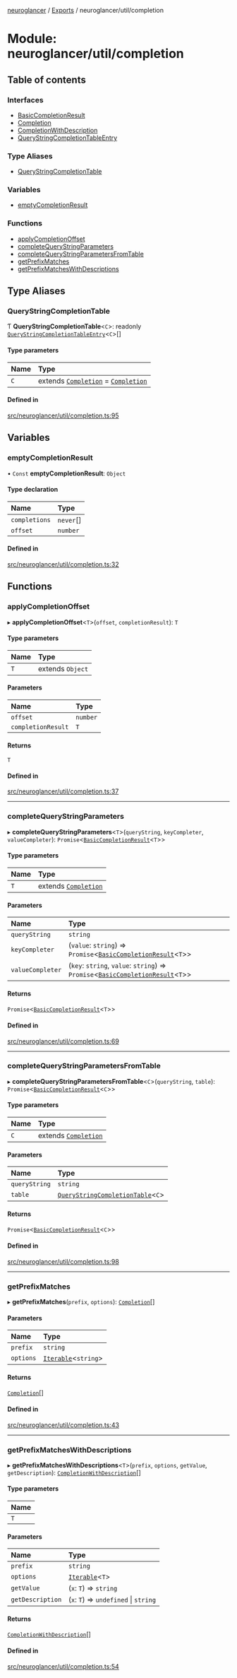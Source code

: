 [neuroglancer](../README.md) / [Exports](../modules.md) / neuroglancer/util/completion

# Module: neuroglancer/util/completion

## Table of contents

### Interfaces

- [BasicCompletionResult](../interfaces/neuroglancer_util_completion.BasicCompletionResult.md)
- [Completion](../interfaces/neuroglancer_util_completion.Completion.md)
- [CompletionWithDescription](../interfaces/neuroglancer_util_completion.CompletionWithDescription.md)
- [QueryStringCompletionTableEntry](../interfaces/neuroglancer_util_completion.QueryStringCompletionTableEntry.md)

### Type Aliases

- [QueryStringCompletionTable](neuroglancer_util_completion.md#querystringcompletiontable)

### Variables

- [emptyCompletionResult](neuroglancer_util_completion.md#emptycompletionresult)

### Functions

- [applyCompletionOffset](neuroglancer_util_completion.md#applycompletionoffset)
- [completeQueryStringParameters](neuroglancer_util_completion.md#completequerystringparameters)
- [completeQueryStringParametersFromTable](neuroglancer_util_completion.md#completequerystringparametersfromtable)
- [getPrefixMatches](neuroglancer_util_completion.md#getprefixmatches)
- [getPrefixMatchesWithDescriptions](neuroglancer_util_completion.md#getprefixmatcheswithdescriptions)

## Type Aliases

### QueryStringCompletionTable

Ƭ **QueryStringCompletionTable**<`C`\>: readonly [`QueryStringCompletionTableEntry`](../interfaces/neuroglancer_util_completion.QueryStringCompletionTableEntry.md)<`C`\>[]

#### Type parameters

| Name | Type |
| :------ | :------ |
| `C` | extends [`Completion`](../interfaces/neuroglancer_util_completion.Completion.md) = [`Completion`](../interfaces/neuroglancer_util_completion.Completion.md) |

#### Defined in

[src/neuroglancer/util/completion.ts:95](https://github.com/ActiveBrainAtlas2/neuroglancer/blob/034b457d/src/neuroglancer/util/completion.ts#L95)

## Variables

### emptyCompletionResult

• `Const` **emptyCompletionResult**: `Object`

#### Type declaration

| Name | Type |
| :------ | :------ |
| `completions` | `never`[] |
| `offset` | `number` |

#### Defined in

[src/neuroglancer/util/completion.ts:32](https://github.com/ActiveBrainAtlas2/neuroglancer/blob/034b457d/src/neuroglancer/util/completion.ts#L32)

## Functions

### applyCompletionOffset

▸ **applyCompletionOffset**<`T`\>(`offset`, `completionResult`): `T`

#### Type parameters

| Name | Type |
| :------ | :------ |
| `T` | extends `Object` |

#### Parameters

| Name | Type |
| :------ | :------ |
| `offset` | `number` |
| `completionResult` | `T` |

#### Returns

`T`

#### Defined in

[src/neuroglancer/util/completion.ts:37](https://github.com/ActiveBrainAtlas2/neuroglancer/blob/034b457d/src/neuroglancer/util/completion.ts#L37)

___

### completeQueryStringParameters

▸ **completeQueryStringParameters**<`T`\>(`queryString`, `keyCompleter`, `valueCompleter`): `Promise`<[`BasicCompletionResult`](../interfaces/neuroglancer_util_completion.BasicCompletionResult.md)<`T`\>\>

#### Type parameters

| Name | Type |
| :------ | :------ |
| `T` | extends [`Completion`](../interfaces/neuroglancer_util_completion.Completion.md) |

#### Parameters

| Name | Type |
| :------ | :------ |
| `queryString` | `string` |
| `keyCompleter` | (`value`: `string`) => `Promise`<[`BasicCompletionResult`](../interfaces/neuroglancer_util_completion.BasicCompletionResult.md)<`T`\>\> |
| `valueCompleter` | (`key`: `string`, `value`: `string`) => `Promise`<[`BasicCompletionResult`](../interfaces/neuroglancer_util_completion.BasicCompletionResult.md)<`T`\>\> |

#### Returns

`Promise`<[`BasicCompletionResult`](../interfaces/neuroglancer_util_completion.BasicCompletionResult.md)<`T`\>\>

#### Defined in

[src/neuroglancer/util/completion.ts:69](https://github.com/ActiveBrainAtlas2/neuroglancer/blob/034b457d/src/neuroglancer/util/completion.ts#L69)

___

### completeQueryStringParametersFromTable

▸ **completeQueryStringParametersFromTable**<`C`\>(`queryString`, `table`): `Promise`<[`BasicCompletionResult`](../interfaces/neuroglancer_util_completion.BasicCompletionResult.md)<`C`\>\>

#### Type parameters

| Name | Type |
| :------ | :------ |
| `C` | extends [`Completion`](../interfaces/neuroglancer_util_completion.Completion.md) |

#### Parameters

| Name | Type |
| :------ | :------ |
| `queryString` | `string` |
| `table` | [`QueryStringCompletionTable`](neuroglancer_util_completion.md#querystringcompletiontable)<`C`\> |

#### Returns

`Promise`<[`BasicCompletionResult`](../interfaces/neuroglancer_util_completion.BasicCompletionResult.md)<`C`\>\>

#### Defined in

[src/neuroglancer/util/completion.ts:98](https://github.com/ActiveBrainAtlas2/neuroglancer/blob/034b457d/src/neuroglancer/util/completion.ts#L98)

___

### getPrefixMatches

▸ **getPrefixMatches**(`prefix`, `options`): [`Completion`](../interfaces/neuroglancer_util_completion.Completion.md)[]

#### Parameters

| Name | Type |
| :------ | :------ |
| `prefix` | `string` |
| `options` | [`Iterable`](../interfaces/main_module._internal_.Iterable.md)<`string`\> |

#### Returns

[`Completion`](../interfaces/neuroglancer_util_completion.Completion.md)[]

#### Defined in

[src/neuroglancer/util/completion.ts:43](https://github.com/ActiveBrainAtlas2/neuroglancer/blob/034b457d/src/neuroglancer/util/completion.ts#L43)

___

### getPrefixMatchesWithDescriptions

▸ **getPrefixMatchesWithDescriptions**<`T`\>(`prefix`, `options`, `getValue`, `getDescription`): [`CompletionWithDescription`](../interfaces/neuroglancer_util_completion.CompletionWithDescription.md)[]

#### Type parameters

| Name |
| :------ |
| `T` |

#### Parameters

| Name | Type |
| :------ | :------ |
| `prefix` | `string` |
| `options` | [`Iterable`](../interfaces/main_module._internal_.Iterable.md)<`T`\> |
| `getValue` | (`x`: `T`) => `string` |
| `getDescription` | (`x`: `T`) => `undefined` \| `string` |

#### Returns

[`CompletionWithDescription`](../interfaces/neuroglancer_util_completion.CompletionWithDescription.md)[]

#### Defined in

[src/neuroglancer/util/completion.ts:54](https://github.com/ActiveBrainAtlas2/neuroglancer/blob/034b457d/src/neuroglancer/util/completion.ts#L54)
